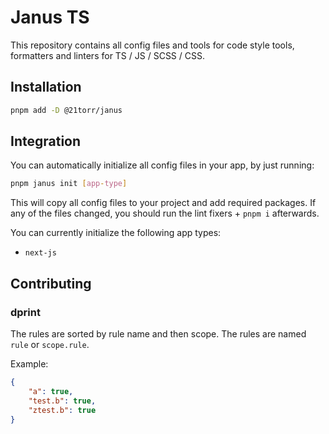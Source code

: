 Janus TS
========

This repository contains all config files and tools for code style tools, formatters and linters for TS / JS / SCSS / CSS.


## Installation

```bash
pnpm add -D @21torr/janus
```

## Integration

You can automatically initialize all config files in your app, by just running:

```bash
pnpm janus init [app-type]
```

This will copy all config files to your project and add required packages.
If any of the files changed, you should run the lint fixers + `pnpm i` afterwards.

You can currently initialize the following app types:

- `next-js`


## Contributing

### dprint

The rules are sorted by rule name and then scope. The rules are named `rule` or `scope.rule`.

Example: 

```json
{
	"a": true,
	"test.b": true,
	"ztest.b": true
}
```
